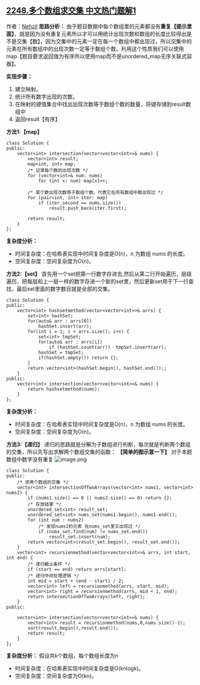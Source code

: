 ## [2248.多个数组求交集 中文热门题解1](https://leetcode.cn/problems/intersection-of-multiple-arrays/solutions/100000/by-nehzil-9383)

作者：[Nehzil](https://leetcode.cn/u/Nehzil)
**思路分析：**
由于题目数据中每个数组里的元素都没有**重复【提示里面】**，就是因为没有重复元素所以才可以用统计出现次数和数组的长度比较得出是不是交集【数】，因为交集中的元素一定在每一个数组中都出现过，所以交集中的元素在所有数组中的出现次数一定等于数组个数。利用这个性质我们可以使用map【题目要求返回值为有序所以使用map而不是unordered_map无序关联式容器】。

**实现步骤：**
1. 建立映射。
2. 统计所有数字出现的次数。
3. 在映射的键值集合中找出出现次数等于数组个数的数量，将键存储到result数组中
4. 返回result【有序】

**方法1:【map】**
```
class Solution {
public:
    vector<int> intersection(vector<vector<int>>& nums) {
        vector<int> result;
        map<int, int> map;
        /* 记录每个数的出现次数 */
        for (vector<int>& num: nums) 
            for (int x: num) map[x]++;

        /* 某个数出现次数等于数组个数，代表它在所有数组中都出现过 */
        for (pair<int, int> iter: map)
            if (iter.second == nums.size())
                result.push_back(iter.first);

        return result;
    }
};
```
**复杂度分析：**
- 时间复杂度：在哈希表实现中时间复杂度是O(n)，n 为数组 nums 的长度。
- 空间复杂度：空间复杂度为O(n)。

**方法2:【set】**
首先用一个set把第一行数字存进去,然后从第二行开始遍历，层级遍历，把每层和上一层一样的数字存进一个新的set里，然后更新set用于下一行查找，最后set里面的数字数目就是全部的交集。
```
class Solution {
public:
    vector<int> hashsetmethod(vector<vector<int>>& arrs) {
        set<int> hashSet;
        for(auto& arr : arrs[0])
            hashSet.insert(arr);
        for(int i = 1; i < arrs.size(); i++) {
            set<int> tmpSet;
            for(auto& arr : arrs[i])
                if (hashSet.count(arr))  tmpSet.insert(arr);
            hashSet = tmpSet;
            if(hashSet.empty()) return {};
        }
        return vector<int>(hashSet.begin(), hashSet.end());;
    }
public:
    vector<int> intersection(vector<vector<int>>& nums) {
        return hashsetmethod(nums);
    }
};     
```
**复杂度分析：**
- 时间复杂度：在哈希表实现中时间复杂度是O(n)，n 为数组 nums 的长度。
- 空间复杂度：空间复杂度为O(n)。

**方法3:【递归】**
递归的思路就是分解为子数组进行判断，每次就是判断两个数组的交集，所以先写出求解两个数组交集的函数：
**【简单的图示意一下】**
对于本题数组中数字没有重复
![image.png](https://pic.leetcode-cn.com/1650815345-jWhzAo-image.png)

```
class Solution {
public:
    /* 求两个数组的交集 */
    vector<int> intersectionOfTwoArrays(vector<int> nums1, vector<int> nums2) {
        if (nums1.size() == 0 || nums2.size() == 0) return {}; 
        /* 存放结果 */
        unordered_set<int> result_set; 
        unordered_set<int> nums_set(nums1.begin(), nums1.end());
        for (int num : nums2)
            /* 发现nums2的元素 在nums_set里又出现过 */
            if (nums_set.find(num) != nums_set.end())
                result_set.insert(num);
        return vector<int>(result_set.begin(), result_set.end());
    }
    vector<int> recursionmethod(vector<vector<int>>& arrs, int start, int end) {
        /* 递归截止条件 */
        if (start == end) return arrs[start];
        /* 递归中间处理逻辑 */
        int mid = start + (end - start) / 2;
        vector<int> left = recursionmethod(arrs, start, mid);
        vector<int> right = recursionmethod(arrs, mid + 1, end);
        return intersectionOfTwoArrays(left, right); 
    }
public:

    vector<int> intersection(vector<vector<int>>& nums) {
        vector<int> result = recursionmethod(nums,0,nums.size()-1);
        sort(result.begin(),result.end());
        return result;
    }
};
```
**复杂度分析：**
假设共k个数组，每个数组长度为n
- 时间复杂度：在哈希表实现中时间复杂度是O(knlogk)。
- 空间复杂度：空间复杂度为O(kn)。
